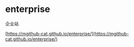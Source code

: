 # enterprise
企业站



[https://mgithub-cat.github.io/enterprise/](https://mgithub-cat.github.io/enterprise/)

